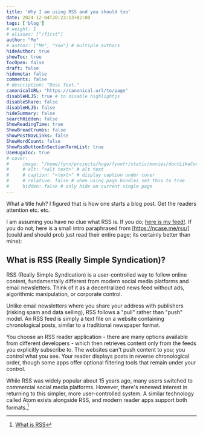 ```yaml
---
title: 'Why I am using RSS and you should too'
date: 2024-12-04T20:23:13+02:00
tags: ['blog']
# weight: 1
# aliases: ["/first"]
author: "Me"
# author: ["Me", "You"] # multiple authors
hideAuthor: true
showToc: true
TocOpen: false
draft: false
hidemeta: false
comments: false
# description: "Desc Text."
canonicalURL: "https://canonical.url/to/page"
disableHLJS: true # to disable highlightjs
disableShare: false
disableHLJS: false
hideSummary: false
searchHidden: false
ShowReadingTime: true
ShowBreadCrumbs: false
ShowPostNavLinks: false
ShowWordCount: false
ShowRssButtonInSectionTermList: true
UseHugoToc: true
# cover:
#     image: "/home/fynn/projects/hugo/fynnfr/static/movies/dontLikeCover.png" # image path/url
#     # alt: "<alt text>" # alt text
#     # caption: "<text>" # display caption under cover
#     # relative: false # when using page bundles set this to true
#     hidden: false # only hide on current single page
---
```

What a title huh? I figured that is how one starts a blog post. Get the readers attention etc. etc.

I am assuming you have no clue what RSS is. If you do; [here is my feed!](https://fynnfr.org/blog/index.xml). If you do not, here is a small intro paraphrased from [https://ncase.me/rss/] (could and should prob just read their entire page; its certainly better than mine):

## What is RSS (Really Simple Syndication)?

RSS (Really Simple Syndication) is a user-controlled way to follow online content, fundamentally different from modern social media platforms and email newsletters. Think of it as a decentralized news feed without ads, algorithmic manipulation, or corporate control.

Unlike email newsletters where you share your address with publishers (risking spam and data selling), RSS follows a "pull" rather than "push" model. An RSS feed is simply a text file on a website containing chronological posts, similar to a traditional newspaper format.

You choose an RSS reader application - there are many options available from different developers - which then retrieves content only from the feeds you explicitly subscribe to. The websites can't push content to you; you control what you see. Your reader displays posts in reverse chronological order, though some apps offer optional filtering tools that remain under your control.

While RSS was widely popular about 15 years ago, many users switched to commercial social media platforms. However, there's renewed interest in returning to this simpler, more user-controlled system. A similar technology called Atom exists alongside RSS, and modern reader apps support both formats.[^1]


[^1]: [What is RSS](https://ncase.me/rss/)
